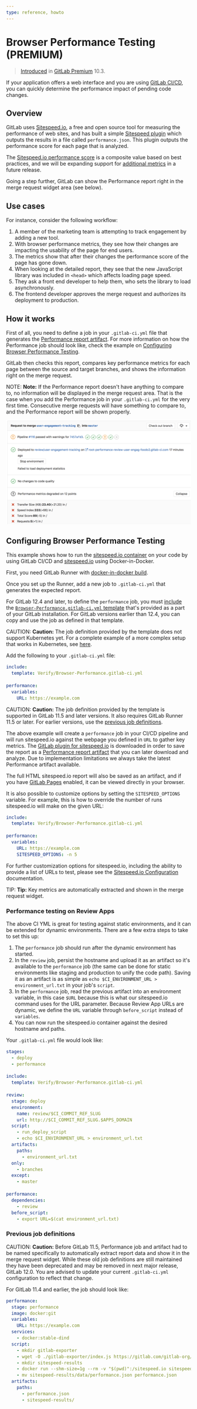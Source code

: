 ```yaml
---
type: reference, howto
---
```


# Browser Performance Testing **(PREMIUM)**

> [Introduced](https://gitlab.com/gitlab-org/gitlab/merge_requests/3507) in [GitLab Premium](https://about.gitlab.com/pricing/) 10.3.

If your application offers a web interface and you are using
[GitLab CI/CD](../../../ci/README.md), you can quickly determine the performance
impact of pending code changes.

## Overview

GitLab uses [Sitespeed.io](https://www.sitespeed.io), a free and open source
tool for measuring the performance of web sites, and has built a simple
[Sitespeed plugin](https://gitlab.com/gitlab-org/gl-performance)
which outputs the results in a file called `performance.json`. This plugin
outputs the performance score for each page that is analyzed.

The [Sitespeed.io performance score](https://examples.sitespeed.io/6.0/2017-11-23-23-43-35/help.html)
is a composite value based on best practices, and we will be expanding support
for [additional metrics](https://gitlab.com/gitlab-org/gitlab/issues/4370)
in a future release.

Going a step further, GitLab can show the Performance report right
in the merge request widget area (see below).

## Use cases

For instance, consider the following workflow:

1. A member of the marketing team is attempting to track engagement by adding a new tool.
1. With browser performance metrics, they see how their changes are impacting the usability
   of the page for end users.
1. The metrics show that after their changes the performance score of the page has gone down.
1. When looking at the detailed report, they see that the new JavaScript library was
   included in `<head>` which affects loading page speed.
1. They ask a front end developer to help them, who sets the library to load asynchronously.
1. The frontend developer approves the merge request and authorizes its deployment to production.

## How it works

First of all, you need to define a job in your `.gitlab-ci.yml` file that generates the
[Performance report artifact](../../../ci/yaml/README.md#artifactsreportsperformance-premium).
For more information on how the Performance job should look like, check the
example on [Configuring Browser Performance Testing](#configuring-browser-performance-testing).

GitLab then checks this report, compares key performance metrics for each page
between the source and target branches, and shows the information right on the merge request.

NOTE: **Note:**
If the Performance report doesn't have anything to compare to, no information
will be displayed in the merge request area. That is the case when you add the
Performance job in your `.gitlab-ci.yml` for the very first time.
Consecutive merge requests will have something to compare to, and the Performance
report will be shown properly.

![Performance Widget](img/browser_performance_testing.png)

## Configuring Browser Performance Testing

This example shows how to run the [sitespeed.io container](https://hub.docker.com/r/sitespeedio/sitespeed.io/)
on your code by using GitLab CI/CD and [sitespeed.io](https://www.sitespeed.io)
using Docker-in-Docker.

First, you need GitLab Runner with
[docker-in-docker build](../../../ci/docker/using_docker_build.md#use-docker-in-docker-workflow-with-docker-executor).

Once you set up the Runner, add a new job to `.gitlab-ci.yml` that generates the
expected report.

For GitLab 12.4 and later, to define the `performance` job, you must
[include](../../../ci/yaml/README.md#includetemplate) the
[`Browser-Performance.gitlab-ci.yml` template](https://gitlab.com/gitlab-org/gitlab/blob/master/lib/gitlab/ci/templates/Verify/Browser-Performance.gitlab-ci.yml)
that's provided as a part of your GitLab installation.
For GitLab versions earlier than 12.4, you can copy and use the job as defined
in that template.

CAUTION: **Caution:**
The job definition provided by the template does not support Kubernetes yet. For a complete example of a more complex setup
that works in Kubernetes, see [here](https://gitlab.com/gitlab-org/gitlab/blob/master/lib/gitlab/ci/templates/Jobs/Browser-Performance-Testing.gitlab-ci.yml).

Add the following to your `.gitlab-ci.yml` file:

```yaml
include:
  template: Verify/Browser-Performance.gitlab-ci.yml

performance:
  variables:
    URL: https://example.com
```

CAUTION: **Caution:**
The job definition provided by the template is supported in GitLab 11.5 and later versions.
It also requires GitLab Runner 11.5 or later. For earlier versions, use the
[previous job definitions](#previous-job-definitions).

The above example will create a `performance` job in your CI/CD pipeline and will run
sitespeed.io against the webpage you defined in `URL` to gather key metrics.
The [GitLab plugin for sitespeed.io](https://gitlab.com/gitlab-org/gl-performance)
is downloaded in order to save the report as a [Performance report artifact](../../../ci/yaml/README.md#artifactsreportsperformance-premium)
that you can later download and analyze. Due to implementation limitations we always
take the latest Performance artifact available.

The full HTML sitespeed.io report will also be saved as an artifact, and if you have
[GitLab Pages](../pages/index.md) enabled, it can be viewed directly in your browser.

It is also possible to customize options by setting the `SITESPEED_OPTIONS` variable.
For example, this is how to override the number of runs sitespeed.io
will make on the given URL:

```yaml
include:
  template: Verify/Browser-Performance.gitlab-ci.yml

performance:
  variables:
    URL: https://example.com
    SITESPEED_OPTIONS: -n 5
```

For further customization options for sitespeed.io, including the ability to provide a
list of URLs to test, please see the [Sitespeed.io Configuration](https://www.sitespeed.io/documentation/sitespeed.io/configuration/)
documentation.

TIP: **Tip:**
Key metrics are automatically extracted and shown in the merge request widget.

### Performance testing on Review Apps

The above CI YML is great for testing against static environments, and it can
be extended for dynamic environments. There are a few extra steps to take to
set this up:

1. The `performance` job should run after the dynamic environment has started.
1. In the `review` job, persist the hostname and upload it as an artifact so
   it's available to the `performance` job (the same can be done for static
   environments like staging and production to unify the code path). Saving it
   as an artifact is as simple as `echo $CI_ENVIRONMENT_URL > environment_url.txt`
   in your job's `script`.
1. In the `performance` job, read the previous artifact into an environment
   variable, in this case `$URL` because this is what our sitespeed.io command
   uses for the URL parameter. Because Review App URLs are dynamic, we define
   the `URL` variable through `before_script` instead of `variables`.
1. You can now run the sitespeed.io container against the desired hostname and
   paths.

Your `.gitlab-ci.yml` file would look like:

```yaml
stages:
  - deploy
  - performance

include:
  template: Verify/Browser-Performance.gitlab-ci.yml

review:
  stage: deploy
  environment:
    name: review/$CI_COMMIT_REF_SLUG
    url: http://$CI_COMMIT_REF_SLUG.$APPS_DOMAIN
  script:
    - run_deploy_script
    - echo $CI_ENVIRONMENT_URL > environment_url.txt
  artifacts:
    paths:
      - environment_url.txt
  only:
    - branches
  except:
    - master

performance:
  dependencies:
    - review
  before_script:
    - export URL=$(cat environment_url.txt)
```

### Previous job definitions

CAUTION: **Caution:**
Before GitLab 11.5, Performance job and artifact had to be named specifically
to automatically extract report data and show it in the merge request widget.
While these old job definitions are still maintained they have been deprecated
and may be removed in next major release, GitLab 12.0.
You are advised to update your current `.gitlab-ci.yml` configuration to reflect that change.

For GitLab 11.4 and earlier, the job should look like:

```yaml
performance:
  stage: performance
  image: docker:git
  variables:
    URL: https://example.com
  services:
    - docker:stable-dind
  script:
    - mkdir gitlab-exporter
    - wget -O ./gitlab-exporter/index.js https://gitlab.com/gitlab-org/gl-performance/raw/master/index.js
    - mkdir sitespeed-results
    - docker run --shm-size=1g --rm -v "$(pwd)":/sitespeed.io sitespeedio/sitespeed.io:6.3.1 --plugins.add ./gitlab-exporter --outputFolder sitespeed-results $URL
    - mv sitespeed-results/data/performance.json performance.json
  artifacts:
    paths:
      - performance.json
      - sitespeed-results/
```

<!-- ## Troubleshooting

Include any troubleshooting steps that you can foresee. If you know beforehand what issues
one might have when setting this up, or when something is changed, or on upgrading, it's
important to describe those, too. Think of things that may go wrong and include them here.
This is important to minimize requests for support, and to avoid doc comments with
questions that you know someone might ask.

Each scenario can be a third-level heading, e.g. `### Getting error message X`.
If you have none to add when creating a doc, leave this section in place
but commented out to help encourage others to add to it in the future. -->

